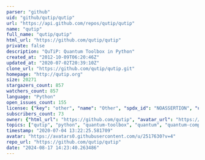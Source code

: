 ```yaml
---
parser: "github"
uid: "github/qutip/qutip"
url: "https://api.github.com/repos/qutip/qutip"
name: "qutip"
full_name: "qutip/qutip"
html_url: "https://github.com/qutip/qutip"
private: false
description: "QuTiP: Quantum Toolbox in Python"
created_at: "2012-10-09T06:20:46Z"
updated_at: "2020-07-02T20:39:10Z"
clone_url: "https://github.com/qutip/qutip.git"
homepage: "http://qutip.org"
size: 20271
stargazers_count: 857
watchers_count: 857
language: "Python"
open_issues_count: 155
license: {"key": "other", "name": "Other", "spdx_id": "NOASSERTION", "url": null, "node_id": "MDc6TGljZW5zZTA="}
subscribers_count: 73
owner: {"html_url": "https://github.com/qutip", "avatar_url": "https://avatars0.githubusercontent.com/u/2517630?v=4", "login": "qutip", "type": "Organization"}
topics: ["qutip", "python", "quantum-toolbox", "quantum", "quantum-computing", "quantum-mechanics", "quantum-information", "quantum-optics"]
timestamp: "2020-07-04 13:22:25.581709"
avatar: "https://avatars0.githubusercontent.com/u/2517630?v=4"
repo_url: "https://github.com/qutip/qutip"
date: "2024-08-17 14:23:40.263486"
---
```


